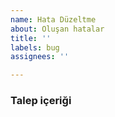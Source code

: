 ```yaml
---
name: Hata Düzeltme
about: Oluşan hatalar
title: ''
labels: bug
assignees: ''

---
```


### Talep içeriği
